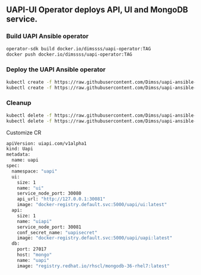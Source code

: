 ## UAPI-UI Operator deploys API, UI and MongoDB service. 

### Build UAPI Ansible operator
```bash
operator-sdk build docker.io/dimssss/uapi-operator:TAG
docker push docker.io/dimssss/uapi-operator:TAG
```

### Deploy the UAPI Ansible operator 
```bash
kubectl create -f https://raw.githubusercontent.com/Dimss/uapi-ansible-operator/master/deploy/all-in-one.yaml
kubectl create -f https://raw.githubusercontent.com/Dimss/uapi-ansible-operator/master/deploy/crds/uiapi_v1alpha1_uapi_cr.yaml
```

### Cleanup
```bash
kubectl delete -f https://raw.githubusercontent.com/Dimss/uapi-ansible-operator/master/deploy/crds/uiapi_v1alpha1_uapi_cr.yaml
kubectl delete -f https://raw.githubusercontent.com/Dimss/uapi-ansible-operator/master/deploy/all-in-one.yaml
```

Customize CR
```bash
apiVersion: uiapi.com/v1alpha1
kind: Uapi
metadata:
  name: uapi
spec:
  namespace: "uapi"
  ui:
    size: 1
    name: "ui"
    service_node_port: 30080
    api_url: "http://127.0.0.1:30081"
    image: "docker-registry.default.svc:5000/uapi/ui:latest"
  api:
    size: 1
    name: "uiapi"
    service_node_port: 30081
    conf_secret_name: "uapisecret"
    image: "docker-registry.default.svc:5000/uapi/uapi:latest"
  db:
    port: 27017
    host: "mongo"
    name: "uapi"
    image: "registry.redhat.io/rhscl/mongodb-36-rhel7:latest"

```